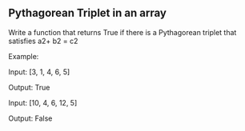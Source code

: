 ## Pythagorean Triplet in an array

Write a function that returns True if there is a Pythagorean triplet that satisfies a2+ b2 = c2

Example:

Input:  [3, 1, 4, 6, 5] 

Output: True 

Input:  [10, 4, 6, 12, 5] 

Output: False 